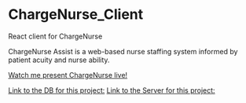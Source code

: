 # ChargeNurse_Client
React client for ChargeNurse

ChargeNurse Assist is a web-based nurse staffing system informed by patient acuity and nurse ability.

[Watch me present ChargeNurse live!](https://www.youtube.com/watch?v=mDehF88Fri8&feature=youtu.be)

[Link to the DB for this project:](https://github.com/caro2692/ChargeNurse_DB)
[Link to the Server for this project:](https://github.com/caro2692/ChargeNurse_Server)
